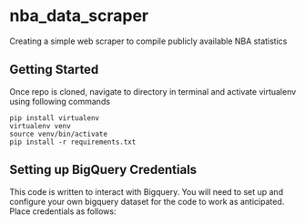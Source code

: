# nba_data_scraper
Creating a simple web scraper to compile publicly available NBA statistics

## Getting Started

Once repo is cloned, navigate to directory in terminal and activate virtualenv using following commands

    pip install virtualenv 
    virtualenv venv 
    source venv/bin/activate 
    pip install -r requirements.txt

## Setting up BigQuery Credentials

This code is written to interact with Bigquery. You will need to set up and configure your own bigquery dataset for the
code to work as anticipated. Place credentials as follows:


